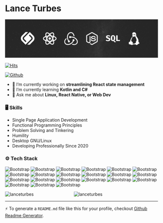 # Lance Turbes

![profile-banner](./lance-profile-banner.png)

[![Hits](https://hits.seeyoufarm.com/api/count/incr/badge.svg?url=https%3A%2F%2Fgithub.com%2Flanceturbes%2Flanceturbes&count_bg=%2379C83D&title_bg=%23555555&icon=&icon_color=%23E7E7E7&title=Profile+Views&edge_flat=false)](https://hits.seeyoufarm.com)

[![Github](https://img.shields.io/github/followers/lanceturbes?label=Follow&style=social)](https://github.com/lanceturbes)

- 🔭 I’m currently working on **streamlining React state management**
- 🌱 I’m currently learning **Kotlin and C#**
- 💬 Ask me about **Linux, React Native, or Web Dev**

### 🖥 Skills

- Single Page Application Development
- Functional Programming Principles
- Problem Solving and Tinkering
- Humility
- Desktop GNU/Linux
- Developing Professionally Since 2020
### ⚙️ Tech Stack

![Bootstrap](https://img.shields.io/badge/-HTML5-05122A?style=flat&logo=HTML5&color=353535) ![Bootstrap](https://img.shields.io/badge/-CSS3-05122A?style=flat&logo=CSS3&color=353535) ![Bootstrap](https://img.shields.io/badge/-JavaScript-05122A?style=flat&logo=JavaScript&color=353535) ![Bootstrap](https://img.shields.io/badge/-TypeScript-05122A?style=flat&logo=TypeScript&color=353535) ![Bootstrap](https://img.shields.io/badge/-Git-05122A?style=flat&logo=Git&color=353535) ![Bootstrap](https://img.shields.io/badge/-Redux-05122A?style=flat&logo=Redux&color=353535) ![Bootstrap](https://img.shields.io/badge/-React-05122A?style=flat&logo=React&color=353535) ![Bootstrap](https://img.shields.io/badge/-React%20Native-05122A?style=flat&logo=React-Native&color=353535) ![Bootstrap](https://img.shields.io/badge/-Node.js-05122A?style=flat&logo=Node.js&color=353535) ![Bootstrap](https://img.shields.io/badge/-Kotlin-05122A?style=flat&logo=Kotlin&color=353535) ![Bootstrap](https://img.shields.io/badge/-Elm-05122A?style=flat&logo=Elm&color=353535) ![Bootstrap](https://img.shields.io/badge/-Go-05122A?style=flat&logo=Go&color=353535) ![Bootstrap](https://img.shields.io/badge/-CSharp-05122A?style=flat&logo=CSharp&color=353535) ![Bootstrap](https://img.shields.io/badge/-.NET-05122A?style=flat&logo=.NET&color=353535) ![Bootstrap](https://img.shields.io/badge/-PostgreSQL-05122A?style=flat&logo=PostgreSQL&color=353535) ![Bootstrap](https://img.shields.io/badge/-SQLite-05122A?style=flat&logo=SQLite&color=353535) ![Bootstrap](https://img.shields.io/badge/-Vite-05122A?style=flat&logo=Vite&color=353535) ![Bootstrap](https://img.shields.io/badge/-Webpack-05122A?style=flat&logo=Webpack&color=353535) ![Bootstrap](https://img.shields.io/badge/-Linux-05122A?style=flat&logo=Linux&color=353535) ![Bootstrap](https://img.shields.io/badge/-Fedora-05122A?style=flat&logo=Fedora&color=353535) ![Bootstrap](https://img.shields.io/badge/-NeoVim-05122A?style=flat&logo=NeoVim&color=353535)

<div>
  <img width="45%" align="left" src="https://github-readme-stats.vercel.app/api/top-langs/?username=lanceturbes&hide=javascript,objective-c,objective-c%2B%2B,java,ruby&layout=compact&langs_count=4" alt="lanceturbes" />
  <img width="50%"  src="https://github-readme-streak-stats.herokuapp.com/?user=lanceturbes" alt="lanceturbes" />
</div>

---
:zap: To generate a `README.md` file like this for your profile, checkout [Github Readme Generator](https://hejazizo-github-profile-readme-srcstreamlit-app-i6skm7.streamlit.app/).
